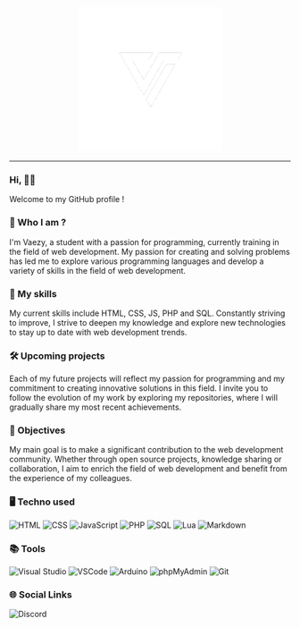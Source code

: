 <div align="center">
  <img src="assets/img/logo.png" alt="logo">
</div>

---

### Hi, 👋🏼

Welcome to my GitHub profile ! 

### 🧑 Who I am ?

I'm Vaezy, a student with a passion for programming, currently training in the field of web development. My passion for creating and solving problems has led me to explore various programming languages and develop a variety of skills in the field of web development.

### 🚀 My skills

My current skills include HTML, CSS, JS, PHP and SQL. Constantly striving to improve, I strive to deepen my knowledge and explore new technologies to stay up to date with web development trends.

### 🛠️ Upcoming projects

Each of my future projects will reflect my passion for programming and my commitment to creating innovative solutions in this field. I invite you to follow the evolution of my work by exploring my repositories, where I will gradually share my most recent achievements.

### 🎯 Objectives

My main goal is to make a significant contribution to the web development community. Whether through open source projects, knowledge sharing or collaboration, I aim to enrich the field of web development and benefit from the experience of my colleagues.

### 🖥️ Techno used
![HTML](https://img.shields.io/badge/HTML-19191B?style=for-the-badge&logo=html5)
![CSS](https://img.shields.io/badge/CSS-19191B?style=for-the-badge&logo=css3&logoColor=1572B6)
![JavaScript](https://img.shields.io/badge/JavaScript-19191B?style=for-the-badge&logo=javascript)
![PHP](https://img.shields.io/badge/PHP-19191B?style=for-the-badge&logo=php)
![SQL](https://img.shields.io/badge/MySQL-19191B?style=for-the-badge&logo=mysql)
![Lua](https://img.shields.io/badge/Lua-19191B?style=for-the-badge&logo=lua)
![Markdown](https://img.shields.io/badge/Markdown-19191B?style=for-the-badge&logo=markdown)

### 📚 Tools
![Visual Studio](https://img.shields.io/badge/Visual_Studio-19191B?style=for-the-badge&logo=visual-studio&logoColor=5C2D91)
![VSCode](https://img.shields.io/badge/Visual_Studio_Code-19191B?style=for-the-badge&logo=visual-studio-code&logoColor=007ACC)
![Arduino](https://img.shields.io/badge/Arduino-19191B?style=for-the-badge&logo=arduino&logoColor=00979D)
![phpMyAdmin](https://img.shields.io/badge/phpMyAdmin-19191B?style=for-the-badge&logo=phpmyadmin&logoColor=4F5B93)
![Git](https://img.shields.io/badge/Git-19191B?style=for-the-badge&logo=git)

### 🌐 Social Links
![Discord](https://img.shields.io/badge/Discord_:_vaezy-19191B?style=for-the-badge&logo=discord&logoColor=5865F2)